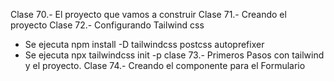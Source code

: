 Clase 70.- El proyecto que vamos a construir
Clase 71.- Creando el proyecto
Clase 72.- Configurando Tailwind css
- Se ejecuta npm install -D tailwindcss postcss autoprefixer
- Se ejecuta npx tailwindcss init -p 
clase 73.- Primeros Pasos con tailwind y el proyecto.
Clase 74.- Creando el componente para el Formulario
